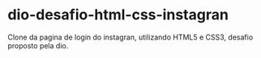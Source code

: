 # dio-desafio-html-css-instagran
Clone da pagina de login do instagran, utilizando HTML5 e CSS3, desafio proposto pela dio.

